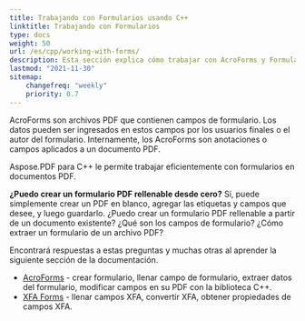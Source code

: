 ```yaml
---
title: Trabajando con Formularios usando C++
linktitle: Trabajando con Formularios
type: docs
weight: 50
url: /es/cpp/working-with-forms/
description: Esta sección explica cómo trabajar con AcroForms y Formularios XFA en sus documentos PDF con Aspose.PDF para C++.
lastmod: "2021-11-30"
sitemap:
    changefreq: "weekly"
    priority: 0.7
---
```


AcroForms son archivos PDF que contienen campos de formulario. Los datos pueden ser ingresados en estos campos por los usuarios finales o el autor del formulario. Internamente, los AcroForms son anotaciones o campos aplicados a un documento PDF.

Aspose.PDF para C++ le permite trabajar eficientemente con formularios en documentos PDF.

**¿Puedo crear un formulario PDF rellenable desde cero?**
Sí, puede simplemente crear un PDF en blanco, agregar las etiquetas y campos que desee, y luego guardarlo.
¿Puedo crear un formulario PDF rellenable a partir de un documento existente? ¿Qué son los campos de formulario? ¿Cómo extraer un formulario de un archivo PDF?

Encontrará respuestas a estas preguntas y muchas otras al aprender la siguiente sección de la documentación.

- [AcroForms](/pdf/es/cpp/acroforms/) - crear formulario, llenar campo de formulario, extraer datos del formulario, modificar campos en su PDF con la biblioteca C++.
- [XFA Forms](/pdf/es/cpp/xfa-forms/) - llenar campos XFA, convertir XFA, obtener propiedades de campos XFA.